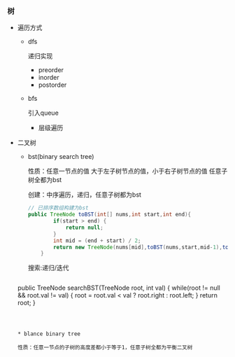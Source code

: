 ### 树

* 遍历方式
  * dfs
    
    递归实现
    
    * preorder
    * inorder
    * postorder
    
  * bfs

    引入queue

    * 层级遍历

* 二叉树

  * bst(binary search tree)

    性质：任意一节点的值 大于左子树节点的值，小于右子树节点的值 任意子树全都为bst

    创建：中序遍历，递归，任意子树都为bst

    ```java
    // 已排序数组构建为bst
    public TreeNode toBST(int[] nums,int start,int end){
            if(start > end) {
                return null;
            }
            int mid = (end + start) / 2;
            return new TreeNode(nums[mid],toBST(nums,start,mid-1),toBST(nums, mid + 1, end));
        }
    ```

    搜索:递归/迭代

    ```java
   public TreeNode searchBST(TreeNode root, int val) {
            while(root != null && root.val != val) {
                root = root.val < val ? root.right : root.left;
            }
           return root;
        }
    ```
  
    
  
  * blance binary tree
  
    性质：任意一节点的子树的高度差都小于等于1，任意子树全都为平衡二叉树